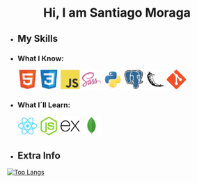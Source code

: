 <h1 align="center">Hi, I am Santiago Moraga</h1>

- ## My Skills
- ### What I Know:
    <img src="https://raw.githubusercontent.com/devicons/devicon/master/icons/html5/html5-original.svg" width="45"/>
    <img src="https://raw.githubusercontent.com/devicons/devicon/master/icons/css3/css3-original.svg" width="45"/>
    <img src="https://raw.githubusercontent.com/devicons/devicon/master/icons/javascript/javascript-original.svg" width="45"/>
    <img src="https://raw.githubusercontent.com/devicons/devicon/master/icons/sass/sass-original.svg" width="45"/>
    <img src="https://raw.githubusercontent.com/devicons/devicon/master/icons/python/python-original.svg" width="45"/>
    <img src="https://raw.githubusercontent.com/devicons/devicon/master/icons/postgresql/postgresql-original.svg" width="45"/>
    <img src="https://raw.githubusercontent.com/devicons/devicon/master/icons/flask/flask-original.svg" width="45"/>
    <img src="https://raw.githubusercontent.com/devicons/devicon/master/icons/git/git-original.svg" width="45"/>
- ### What I´ll Learn:
    <img src="https://raw.githubusercontent.com/devicons/devicon/master/icons/react/react-original.svg" width="45"/>
    <img src="https://raw.githubusercontent.com/devicons/devicon/master/icons/nodejs/nodejs-original.svg" width="45"/>
    <img src="https://raw.githubusercontent.com/devicons/devicon/master/icons/express/express-original.svg" width="45"/>
    <img src="https://raw.githubusercontent.com/devicons/devicon/master/icons/mongodb/mongodb-original.svg" width="45"/>
- ## Extra Info
[![Top Langs](https://github-readme-stats.vercel.app/api/top-langs/?username=Remy349&layout=compact&langs_count=6)](https://github.com/anuraghazra/github-readme-stats)
